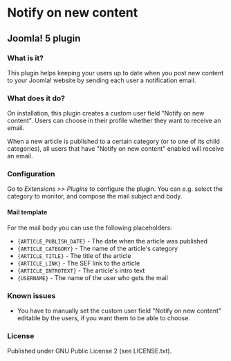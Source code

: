 # Notify on new content
## Joomla! 5 plugin

### What is it?
This plugin helps keeping your users up to date when you post new content to your Joomla! website by sending each user a notification email.

### What does it do?
On installation, this plugin creates a custom user field "Notify on new content". Users can choose in their profile whether they want to receive an email.

When a new article is published to a certain category (or to one of its child categories), all users that have "Notify on new content" enabled will receive an email.

### Configuration
Go to *Extensions >> Plugins* to configure the plugin. You can e.g. select the category to monitor, and compose the mail subject and body.

#### Mail template
For the mail body you can use the following placeholders:

* `{ARTICLE_PUBLISH_DATE}` - The date when the article was published
* `{ARTICLE_CATEGORY}` - The name of the article's category
* `{ARTICLE_TITLE}` - The title of the article
* `{ARTICLE_LINK}` - The SEF link to the article
* `{ARTICLE_INTROTEXT}` - The article's intro text
* `{USERNAME}` - The name of the user who gets the mail

### Known issues
* You have to manually set the custom user field "Notify on new content" editable by the users, if you want them to be able to choose.

### License
Published under GNU Public License 2 (see LICENSE.txt).
